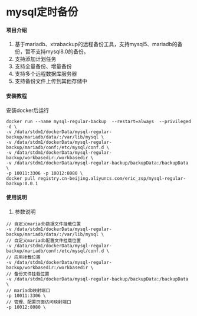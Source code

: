 # mysql定时备份

#### 项目介绍
1. 基于mariadb、xtrabackup的远程备份工具，支持mysql5、mariadb的备份，暂不支持mysql8.0的备份。  
2. 支持添加计划任务
3. 支持全量备份、增量备份
4. 支持多个远程数据库服务器
5. 支持备份文件上传到其他存储中


#### 安装教程
安装docker后运行
```
docker run --name mysql-regular-backup  --restart=always  --privileged -d \
-v /data/stdm1/dockerData/mysql-regular-backup/mariadb/data/:/var/lib/mysql \
-v /data/stdm1/dockerData/mysql-regular-backup/mariadb/conf:/etc/mysql/conf.d \
-v /data/stdm1/dockerData/mysql-regular-backup/workbasedir:/workbasedir \
-v /data/stdm1/dockerData/mysql-regular-backup/backupData:/backupData \
-p 10011:3306 -p 10012:8080 \
docker pull registry.cn-beijing.aliyuncs.com/eric_zsp/mysql-regular-backup:0.0.1
```


#### 使用说明

1. 参数说明  
```
// 自定义mariadb数据文件挂载位置
-v /data/stdm1/dockerData/mysql-regular-backup/mariadb/data/:/var/lib/mysql \
// 自定义mariadb配置文件挂载位置
-v /data/stdm1/dockerData/mysql-regular-backup/mariadb/conf:/etc/mysql/conf.d \
// 应用挂载位置
-v /data/stdm1/dockerData/mysql-regular-backup/workbasedir:/workbasedir \
// 备份文件挂载位置
-v /data/stdm1/dockerData/mysql-regular-backup/backupData:/backupData \
// mariadb映射端口
-p 10011:3306 \
// 管理、配置页面访问映射端口
-p 10012:8080 \
```




